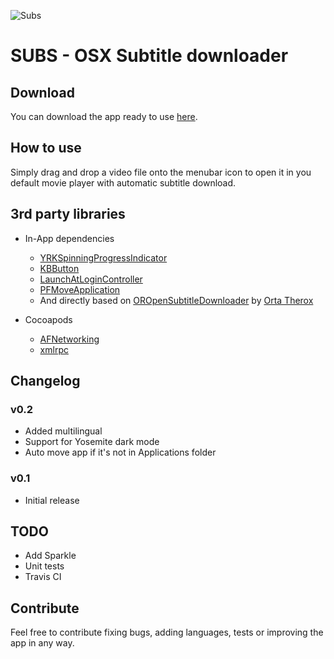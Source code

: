![Subs](http://javierquerol.es/subs/images/subsIcon.png)
# SUBS - OSX Subtitle downloader

## Download
You can download the app ready to use [here](http://javierquerol.es/subs).

## How to use
Simply drag and drop a video file onto the menubar icon to open it in you default movie player with automatic subtitle download.

## 3rd party libraries
- In-App dependencies
	- [YRKSpinningProgressIndicator](https://github.com/kelan/yrk-spinning-progress-indicator)
	- [KBButton](https://github.com/kwbock/KBButton)
	- [LaunchAtLoginController](https://github.com/Mozketo/LaunchAtLoginController)
	- [PFMoveApplication](https://github.com/potionfactory/LetsMove)
	- And directly based on [OROpenSubtitleDownloader](https://github.com/orta/OROpenSubtitleDownloader) by [Orta Therox](https://github.com/orta)
	
- Cocoapods
	- [AFNetworking](https://github.com/AFNetworking/AFNetworking)
	- [xmlrpc](https://github.com/corristo/xmlrpc)

## Changelog
### v0.2
- Added multilingual
- Support for Yosemite dark mode
- Auto move app if it's not in Applications folder

### v0.1
- Initial release

## TODO
- Add Sparkle
- Unit tests
- Travis CI

## Contribute
Feel free to contribute fixing bugs, adding languages, tests or improving the app in any way.
